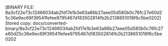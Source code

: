 [BINARY FILE: 8a3cf22e73c12466034ab2fd17e1b3e63a86b27aee05d580b0c76fc27e60d25c36e9ec69f39541fefee9795467d183502814fb2b2138651018f6c5be0202]
Stored copy: docs/converted-binary/8a3cf22e73c12466034ab2fd17e1b3e63a86b27aee05d580b0c76fc27e60d25c36e9ec69f39541fefee9795467d183502814fb2b2138651018f6c5be0202
